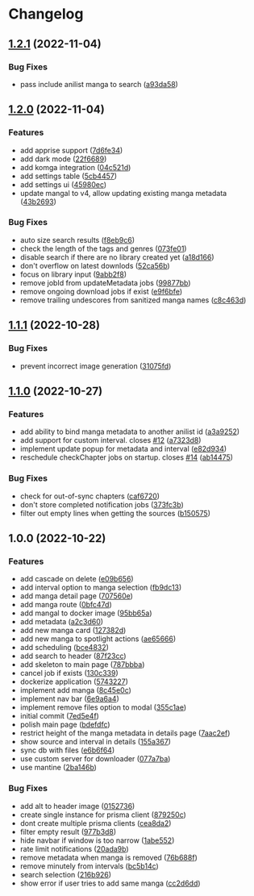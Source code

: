 # Changelog

## [1.2.1](https://github.com/oae/kaizoku/compare/kaizoku-v1.2.0...kaizoku-v1.2.1) (2022-11-04)


### Bug Fixes

* pass include anilist manga to search ([a93da58](https://github.com/oae/kaizoku/commit/a93da58a87e7a7b1ed9b57b81e43ac692c9d47aa))

## [1.2.0](https://github.com/oae/kaizoku/compare/kaizoku-v1.1.1...kaizoku-v1.2.0) (2022-11-04)


### Features

* add apprise support ([7d6fe34](https://github.com/oae/kaizoku/commit/7d6fe34db6c77a5d1b274da036cf8669fef6058d))
* add dark mode ([22f6689](https://github.com/oae/kaizoku/commit/22f6689f2306db619ec669497371bc92d6154ab4))
* add komga integration ([04c521d](https://github.com/oae/kaizoku/commit/04c521de5b4b429172990fe45c579a3883fdc752))
* add settings table ([5cb4457](https://github.com/oae/kaizoku/commit/5cb44571830b014e62984e13ba7dbbe21d334622))
* add settings ui ([45980ec](https://github.com/oae/kaizoku/commit/45980ecb8b1883fbcc27bc159b7a89035ca96978))
* update mangal to v4, allow updating existing manga metadata ([43b2693](https://github.com/oae/kaizoku/commit/43b26938d4d158365ceaac1b80ef9800f70e9ceb))


### Bug Fixes

* auto size search results ([f8eb9c6](https://github.com/oae/kaizoku/commit/f8eb9c65f1a08baf9f208996413ebac85ee808f8))
* check the length of the tags and genres ([073fe01](https://github.com/oae/kaizoku/commit/073fe0166fa78c2e418f5c5a833eae370e8969da))
* disable search if there are no library created yet ([a18d166](https://github.com/oae/kaizoku/commit/a18d1668596a6877a820a4262a792e44eef28154))
* don't overflow on latest downlods ([52ca56b](https://github.com/oae/kaizoku/commit/52ca56b04776417a733ba98b0fc8d68b6b47c1a0))
* focus on library input ([9abb2f8](https://github.com/oae/kaizoku/commit/9abb2f846f755ae61e61c6d1d41f92bfe35eeccb))
* remove jobId from updateMetadata jobs ([99877bb](https://github.com/oae/kaizoku/commit/99877bb45aa543e1cfbf81afd74e8920cb3058a9))
* remove ongoing download jobs if exist ([e9f6bfe](https://github.com/oae/kaizoku/commit/e9f6bfec237996a1b7355b0968ce5f3f15222ca9))
* remove trailing undescores from sanitized manga names ([c8c463d](https://github.com/oae/kaizoku/commit/c8c463d6e12221af0bd130c9c47e5f75c365a5be))

## [1.1.1](https://github.com/oae/kaizoku/compare/kaizoku-v1.1.0...kaizoku-v1.1.1) (2022-10-28)


### Bug Fixes

* prevent incorrect image generation ([31075fd](https://github.com/oae/kaizoku/commit/31075fd7aceb3d9dfe603541a52dd165d30e82c7))

## [1.1.0](https://github.com/oae/kaizoku/compare/kaizoku-v1.0.0...kaizoku-v1.1.0) (2022-10-27)


### Features

* add ability to bind manga metadata to another anilist id ([a3a9252](https://github.com/oae/kaizoku/commit/a3a9252bc8a613e570ea3df312b49a7e923cb9df))
* add support for custom interval. closes [#12](https://github.com/oae/kaizoku/issues/12) ([a7323d8](https://github.com/oae/kaizoku/commit/a7323d8c4c45312a551c8e82472e4bcd982bca08))
* implement update popup for metadata and interval ([e82d934](https://github.com/oae/kaizoku/commit/e82d93452a7745603d5d9cdb2a93fc949d3ab79f))
* reschedule checkChapter jobs on startup. closes [#14](https://github.com/oae/kaizoku/issues/14) ([ab14475](https://github.com/oae/kaizoku/commit/ab1447533bb888189778d47033323c3c1da1df73))


### Bug Fixes

* check for out-of-sync chapters ([caf6720](https://github.com/oae/kaizoku/commit/caf6720dacda4de28d8da2a5bf61442f55384245))
* don't store completed notification jobs ([373fc3b](https://github.com/oae/kaizoku/commit/373fc3b8bd46b86fbc8f21cf362772b9d629b9b9))
* filter out empty lines when getting the sources ([b150575](https://github.com/oae/kaizoku/commit/b150575b7f1d869bd214ee4be707b1dec892c046))

## 1.0.0 (2022-10-22)


### Features

* add cascade on delete ([e09b656](https://github.com/oae/kaizoku/commit/e09b656917a59e8a47cf67b077d1311be83ca9e4))
* add interval option to manga selection ([fb9dc13](https://github.com/oae/kaizoku/commit/fb9dc133cf9071b04f6f3f7c434991e5f28be620))
* add manga detail page ([707560e](https://github.com/oae/kaizoku/commit/707560ef2fe3ce02c5031ad2cb336a21f1dd8344))
* add manga route ([0bfc47d](https://github.com/oae/kaizoku/commit/0bfc47d8a5979b5af952c850e6504c49c8f1961d))
* add mangal to docker image ([95bb65a](https://github.com/oae/kaizoku/commit/95bb65a2b65ede4af15338b1b0f28cf74f7ac806))
* add metadata ([a2c3d60](https://github.com/oae/kaizoku/commit/a2c3d605d4534c9ba704122367cd85356b77e2f3))
* add new manga card ([127382d](https://github.com/oae/kaizoku/commit/127382d220368b8bc7247db80c536d36ab8ecc41))
* add new manga to spotlight actions ([ae65666](https://github.com/oae/kaizoku/commit/ae65666aafb2cad523c1e16b0dc256997e9326d6))
* add scheduling ([bce4832](https://github.com/oae/kaizoku/commit/bce483282bc90ba7770a2d070affe59ab6842617))
* add search to header ([87f23cc](https://github.com/oae/kaizoku/commit/87f23cc8858415585cea16509af48612b45f5db7))
* add skeleton to main page ([787bbba](https://github.com/oae/kaizoku/commit/787bbbacfab6295332824cf6429a1385e501ec60))
* cancel job if exists ([130c339](https://github.com/oae/kaizoku/commit/130c3393734bdf850297808009cd0ccbffc08286))
* dockerize application ([5743227](https://github.com/oae/kaizoku/commit/57432270a5ce39ddbcdbb852fb1ef3fc09cbcfca))
* implement add manga ([8c45e0c](https://github.com/oae/kaizoku/commit/8c45e0cb1aa543bfa2938fe2a7713f4ca0baf35f))
* implement nav bar ([6e9a6a4](https://github.com/oae/kaizoku/commit/6e9a6a4e018bea1c22386aa4987c55788d6fb956))
* implement remove files option to modal ([355c1ae](https://github.com/oae/kaizoku/commit/355c1aebde3d7283fbc548b990c656ca61f1cba1))
* initial commit ([7ed5e4f](https://github.com/oae/kaizoku/commit/7ed5e4f2e10125737a061c66a1fd343fa641c6e7))
* polish main page ([bdefdfc](https://github.com/oae/kaizoku/commit/bdefdfc3fc22fbcd4884408cf5f63e9e9173b45e))
* restrict height of the manga metadata in details page ([7aac2ef](https://github.com/oae/kaizoku/commit/7aac2ef54931bcad6c22c93b81165057678ea073))
* show source and interval in details ([155a367](https://github.com/oae/kaizoku/commit/155a367f1e47c4a3dc3542c5fa32e78c49b68236))
* sync db with files ([e6b6f64](https://github.com/oae/kaizoku/commit/e6b6f64513708b602af1a64f65647885dea6f611))
* use custom server for downloader ([077a7ba](https://github.com/oae/kaizoku/commit/077a7ba2f4adcf8d34a4a7ca62ac76f9cafb2d79))
* use mantine ([2ba146b](https://github.com/oae/kaizoku/commit/2ba146b330a088f04715bedde1fa7bdb82a7d9db))


### Bug Fixes

* add alt to header image ([0152736](https://github.com/oae/kaizoku/commit/015273613c65bfc2deb8a826a465aa1338437acb))
* create single instance for prisma client ([879250c](https://github.com/oae/kaizoku/commit/879250c0238c8f2c1f9b4139518b3bd4c0a556d4))
* dont create multiple prisma clients ([cea8da2](https://github.com/oae/kaizoku/commit/cea8da23abd990b40196661cb7843475590483c3))
* filter empty result ([977b3d8](https://github.com/oae/kaizoku/commit/977b3d8c321cfe6a37b74b3880adce46cfa7643d))
* hide navbar if window is too narrow ([1abe552](https://github.com/oae/kaizoku/commit/1abe552f23781763282bca2f498e36d6f3cb5bb3))
* rate limit notifications ([20ada9b](https://github.com/oae/kaizoku/commit/20ada9ba1abb69594e1998cda347b9faaec2d037))
* remove metadata when manga is removed ([76b688f](https://github.com/oae/kaizoku/commit/76b688f889d6d87d8951626013c7d0c901d388df))
* remove minutely from intervals ([bc5b14c](https://github.com/oae/kaizoku/commit/bc5b14c1c071e3b6ef09f2d40bd5515fb4ca941b))
* search selection ([216b926](https://github.com/oae/kaizoku/commit/216b9261e04e91a78c7e6729cc4b86c24be520b9))
* show error if user tries to add same manga ([cc2d6dd](https://github.com/oae/kaizoku/commit/cc2d6dda60a2854951c50d7e148dc0409f400276))
